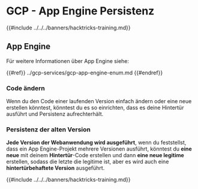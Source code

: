 # GCP - App Engine Persistenz

{{#include ../../../banners/hacktricks-training.md}}

## App Engine

Für weitere Informationen über App Engine siehe:

{{#ref}}
../gcp-services/gcp-app-engine-enum.md
{{#endref}}

### Code ändern

Wenn du den Code einer laufenden Version einfach ändern oder eine neue erstellen könntest, könntest du es so einrichten, dass es deine Hintertür ausführt und Persistenz aufrechterhält.

### Persistenz der alten Version

**Jede Version der Webanwendung wird ausgeführt**, wenn du feststellst, dass ein App Engine-Projekt mehrere Versionen ausführt, könntest du **eine neue** mit deinem **Hintertür**-Code erstellen und dann **eine neue legitime** erstellen, sodass die letzte die legitime ist, aber es wird auch eine **hintertürbehaftete Version** ausgeführt.

{{#include ../../../banners/hacktricks-training.md}}

